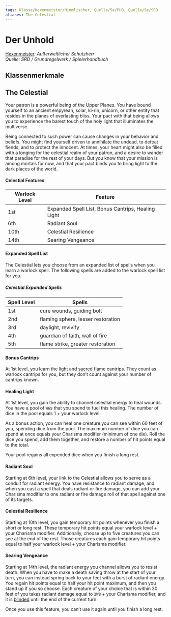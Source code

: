 ```yaml
---
tags: Klasse/Hexenmeister/Himmlischer, Quelle/5e/PHB, Quelle/5e/SRD
aliases: The Celestial
---
```

Der Unhold
==========

[Hexenmeister](04.%20Kompendium/Charakteroptionen/02.%20Klassen/Hexenmeister/Hexenmeister.md)_: Außerweltlicher Schutzherr_  
_Quelle: SRD / Grundregelwerk / Spielerhandbuch_

Klassenmerkmale
---------------

The Celestial
-------------

Your patron is a powerful being of the Upper Planes. You have bound yourself to an ancient empyrean, solar, ki-rin, unicorn, or other entity that resides in the planes of everlasting bliss. Your pact with that being allows you to experience the barest touch of the holy light that illuminates the multiverse.

Being connected to such power can cause changes in your behavior and beliefs. You might find yourself driven to annihilate the undead, to defeat fiends, and to protect the innocent. At times, your heart might also be filled with a longing for the celestial realm of your patron, and a desire to wander that paradise for the rest of your days. But you know that your mission is among mortals for now, and that your pact binds you to bring light to the dark places of the world.

#### Celestial Features

| Warlock Level | Feature |
| --- | --- |
| 1st | Expanded Spell List, Bonus Cantrips, Healing Light |
| 6th | Radiant Soul |
| 10th | Celestial Resilience |
| 14th | Searing Vengeance |

#### Expanded Spell List

The Celestial lets you choose from an expanded list of spells when you learn a warlock spell. The following spells are added to the warlock spell list for you.

##### **Celestial Expanded Spells**

| Spell Level | Spells |
| --- | --- |
| 1st | cure wounds,&nbsp;guiding bolt |
| 2nd | flaming sphere,&nbsp;lesser restoration |
| 3rd | daylight,&nbsp;revivify |
| 4th | guardian of faith,&nbsp;wall of fire |
| 5th | flame strike,&nbsp;greater restoration |

#### Bonus Cantrips

At 1st level, you learn the [light](https://www.dndbeyond.com/spells/light) and [sacred flame](https://www.dndbeyond.com/spells/sacred-flame) cantrips. They count as warlock cantrips for you, but they don’t count against your number of cantrips known.

#### Healing Light

At 1st level, you gain the ability to channel celestial energy to heal wounds. You have a pool of `W6`s that you spend to fuel this healing. The number of dice in the pool equals 1 + your warlock level.

As a bonus action, you can heal one creature you can see within 60 feet of you, spending dice from the pool. The maximum number of dice you can spend at once equals your Charisma modifier (minimum of one die). Roll the dice you spend, add them together, and restore a number of hit points equal to the total.

Your pool regains all expended dice when you finish a long rest.

#### Radiant Soul

Starting at 6th level, your link to the Celestial allows you to serve as a conduit for radiant energy. You have resistance to radiant damage, and when you cast a spell that deals radiant or fire damage, you can add your Charisma modifier to one radiant or fire damage roll of that spell against one of its targets.

#### Celestial Resilience

Starting at 10th level, you gain temporary hit points whenever you finish a short or long rest. These temporary hit points equal your warlock level + your Charisma modifier. Additionally, choose up to five creatures you can see at the end of the rest. Those creatures each gain temporary hit points equal to half your warlock level + your Charisma modifier.

#### Searing Vengeance

Starting at 14th level, the radiant energy you channel allows you to resist death. When you have to make a death saving throw at the start of your turn, you can instead spring back to your feet with a burst of radiant energy. You regain hit points equal to half your hit point maximum, and then you stand up if you so choose. Each creature of your choice that is within 30 feet of you takes radiant damage equal to `2W8` + your Charisma modifier, and it is [blinded](https://www.dndbeyond.com/compendium/rules/basic-rules/appendix-a-conditions#Blinded) until the end of the current turn.

Once you use this feature, you can’t use it again until you finish a long rest.